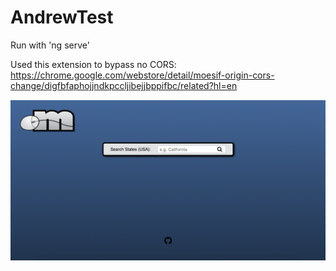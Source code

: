 # AndrewTest

Run with 'ng serve'

Used this extension to bypass no CORS:
https://chrome.google.com/webstore/detail/moesif-origin-cors-change/digfbfaphojjndkpccljibejjbppifbc/related?hl=en

![ScreenShot](./src/app/images/screenShot.png)
